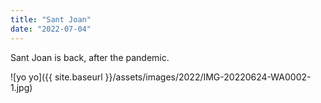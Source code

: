 ```yaml
---
title: "Sant Joan"
date: "2022-07-04"
---
```


Sant Joan is back, after the pandemic.

![yo yo]({{ site.baseurl }}/assets/images/2022/IMG-20220624-WA0002-1.jpg)

